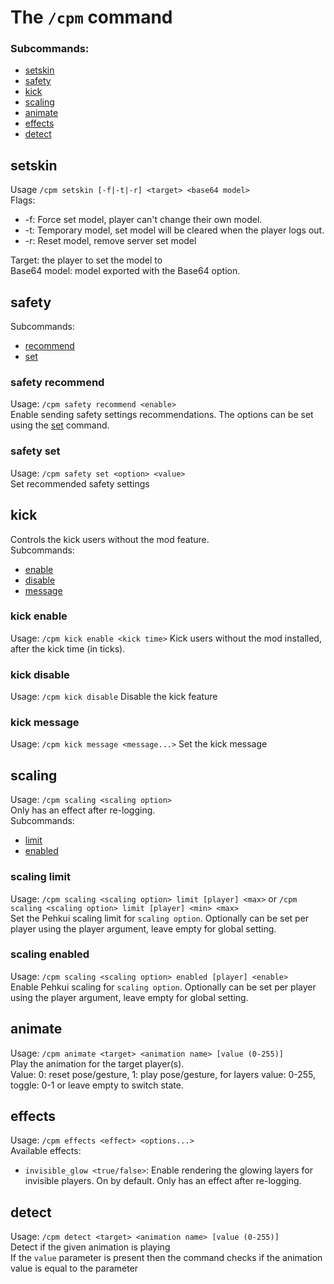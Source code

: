 # The `/cpm` command
### Subcommands:
* [setskin](#setskin)
* [safety](#safety)
* [kick](#kick)
* [scaling](#scaling)
* [animate](#animate)
* [effects](#effects)
* [detect](#detect)

## setskin
Usage `/cpm setskin [-f|-t|-r] <target> <base64 model>`  
Flags:
* -f: Force set model, player can't change their own model.
* -t: Temporary model, set model will be cleared when the player logs out.
* -r: Reset model, remove server set model

Target: the player to set the model to  
Base64 model: model exported with the Base64 option.

## safety
Subcommands:
* [recommend](#safety-recommend)
* [set](#safety-set)

### safety recommend
Usage: `/cpm safety recommend <enable>`  
Enable sending safety settings recommendations. The options can be set using the [set](#safety-set) command.

### safety set
Usage: `/cpm safety set <option> <value>`  
Set recommended safety settings

## kick
Controls the kick users without the mod feature.  
Subcommands:
* [enable](#kick-enable)
* [disable](#kick-disable)
* [message](#kick-message)

### kick enable
Usage: `/cpm kick enable <kick time>`
Kick users without the mod installed, after the kick time (in ticks).

### kick disable
Usage: `/cpm kick disable`
Disable the kick feature

### kick message
Usage: `/cpm kick message <message...>`
Set the kick message

## scaling
Usage: `/cpm scaling <scaling option>`  
Only has an effect after re-logging.  
Subcommands:
* [limit](#scaling-limit)
* [enabled](#scaling-enabled)

### scaling limit
Usage: `/cpm scaling <scaling option> limit [player] <max>` or `/cpm scaling <scaling option> limit [player] <min> <max>`  
Set the Pehkui scaling limit for `scaling option`. Optionally can be set per player using the player argument, leave empty for global setting.

### scaling enabled
Usage: `/cpm scaling <scaling option> enabled [player] <enable>`  
Enable Pehkui scaling for `scaling option`. Optionally can be set per player using the player argument, leave empty for global setting.

## animate
Usage: `/cpm animate <target> <animation name> [value (0-255)]`  
Play the animation for the target player(s).  
Value: 0: reset pose/gesture, 1: play pose/gesture, for layers value: 0-255, toggle: 0-1 or leave empty to switch state.

## effects
Usage: `/cpm effects <effect> <options...>`  
Available effects:  
- `invisible_glow <true/false>`: Enable rendering the glowing layers for invisible players. On by default. Only has an effect after re-logging.  

## detect
Usage: `/cpm detect <target> <animation name> [value (0-255)]`  
Detect if the given animation is playing  
If the `value` parameter is present then the command checks if the animation value is equal to the parameter  


